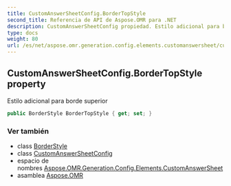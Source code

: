 ```yaml
---
title: CustomAnswerSheetConfig.BorderTopStyle
second_title: Referencia de API de Aspose.OMR para .NET
description: CustomAnswerSheetConfig propiedad. Estilo adicional para borde superior
type: docs
weight: 80
url: /es/net/aspose.omr.generation.config.elements.customanswersheet/customanswersheetconfig/bordertopstyle/
---
```

## CustomAnswerSheetConfig.BorderTopStyle property

Estilo adicional para borde superior

```csharp
public BorderStyle BorderTopStyle { get; set; }
```

### Ver también

* class [BorderStyle](../../../aspose.omr.generation.config/borderstyle/)
* class [CustomAnswerSheetConfig](../)
* espacio de nombres [Aspose.OMR.Generation.Config.Elements.CustomAnswerSheet](../../customanswersheetconfig/)
* asamblea [Aspose.OMR](../../../)


